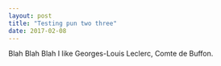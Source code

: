 ```yaml
---
layout: post
title: "Testing pun two three"
date: 2017-02-08
---
```


Blah Blah Blah I like Georges-Louis Leclerc, Comte de Buffon.

